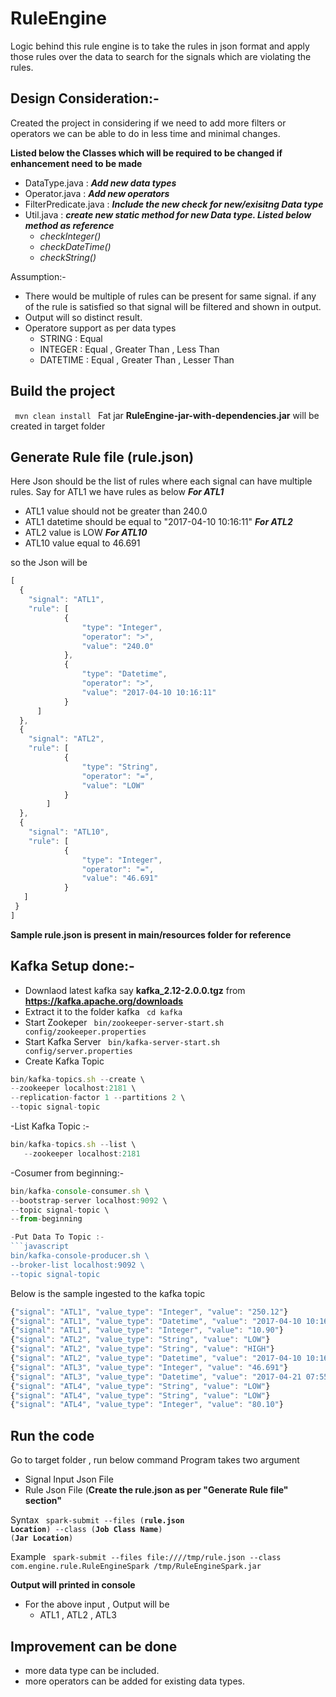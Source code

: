 # RuleEngine

Logic behind this rule engine is to take the rules in json format 
and apply those rules over the data to search for the signals which 
are violating the rules.

## Design Consideration:-
Created the project in considering if we need to add more filters
or operators we can be able to do in less time and minimal changes.

**Listed below the Classes which will be required to be changed if enhancement need to be made**
- DataType.java  : ***Add new data types***
- Operator.java : ***Add new operators***
- FilterPredicate.java :  ***Include the new check for new/exisitng Data type***
- Util.java : ***create new static method for new Data type. Listed below method as reference***
	- *checkInteger()*
	- *checkDateTime()*
	- *checkString()*

Assumption:-
- There would be multiple of rules can be present for same signal.
if any of the rule is satisfied so that signal will be filtered 
and shown in output.
- Output will so distinct result.
- Operatore support as per data types
    - STRING :  Equal
    - INTEGER : Equal , Greater Than , Less Than
    - DATETIME : Equal , Greater Than , Lesser Than


## Build the project 
<code>  mvn clean install </code>
Fat jar **RuleEngine-jar-with-dependencies.jar**  will be created in target folder 

## Generate Rule file (rule.json)
Here Json should be the list of rules where each signal can have multiple rules.
Say for ATL1 we have rules as below
***For ATL1*** 
- ATL1 value should not be greater than 240.0
- ATL1 datetime should be equal to "2017-04-10 10:16:11"
***For ATL2***
- ATL2 value is LOW
***For ATL10*** 
- ATL10 value equal to 46.691

so the Json will be
```javascript
[
  {
    "signal": "ATL1",
    "rule": [
			{
				"type": "Integer",
				"operator": ">",
				"value": "240.0"
			},
			{
				"type": "Datetime",
				"operator": ">",
				"value": "2017-04-10 10:16:11"
			}
	  ]
  },
  {
    "signal": "ATL2",
    "rule": [
			{
				"type": "String",
				"operator": "=",
				"value": "LOW"
			}
		]
  },
  {
    "signal": "ATL10",
    "rule": [
			{
				"type": "Integer",
				"operator": "=",
				"value": "46.691"
			}
   ]
 }
]
```
**Sample rule.json is present in main/resources folder for reference**


## Kafka Setup done:-
- Downlaod latest kafka say **kafka_2.12-2.0.0.tgz** from **https://kafka.apache.org/downloads**
- Extract it to the folder kafka
  <code> cd kafka </code>
- Start Zookeper
 <code> bin/zookeeper-server-start.sh config/zookeeper.properties </code>
- Start Kafka Server
 <code>  bin/kafka-server-start.sh  config/server.properties  </code>
- Create Kafka Topic
```javascript
bin/kafka-topics.sh --create \
--zookeeper localhost:2181 \
--replication-factor 1 --partitions 2 \
--topic signal-topic
```
-List Kafka Topic :-
```javascript
bin/kafka-topics.sh --list \
   --zookeeper localhost:2181
```
-Cosumer from beginning:-
```javascript
bin/kafka-console-consumer.sh \
--bootstrap-server localhost:9092 \
--topic signal-topic \
--from-beginning
```
```javascript
-Put Data To Topic :-
```javascript
bin/kafka-console-producer.sh \
--broker-list localhost:9092 \
--topic signal-topic
```

Below is the sample ingested to the kafka topic
```javascript
{"signal": "ATL1", "value_type": "Integer", "value": "250.12"}
{"signal": "ATL1", "value_type": "Datetime", "value": "2017-04-10 10:16:12"}
{"signal": "ATL1", "value_type": "Integer", "value": "10.90"}
{"signal": "ATL2", "value_type": "String", "value": "LOW"}
{"signal": "ATL2", "value_type": "String", "value": "HIGH"}
{"signal": "ATL2", "value_type": "Datetime", "value": "2017-04-10 10:16:55"}
{"signal": "ATL3", "value_type": "Integer", "value": "46.691"}
{"signal": "ATL3", "value_type": "Datetime", "value": "2017-04-21 07:55:28"}
{"signal": "ATL4", "value_type": "String", "value": "LOW"}
{"signal": "ATL4", "value_type": "String", "value": "LOW"}
{"signal": "ATL4", "value_type": "Integer", "value": "80.10"}
```


## Run the code
Go to target folder , run below command
Program takes two argument
- Signal Input Json File
- Rule Json File (**Create the rule.json as per "Generate Rule file" section"**

Syntax
<code>  spark-submit  --files (**rule.json Location**) --class (**Job Class Name**)  (**Jar Location**) </code>
	
Example
<code> spark-submit --files file:////tmp/rule.json --class com.engine.rule.RuleEngineSpark /tmp/RuleEngineSpark.jar
 </code>

**Output will printed in console**
- For the above input , Output will be
  - ATL1 , ATL2 , ATL3


## Improvement can be done
-  more data type can be included.
-  more operators can be added for existing data types.



